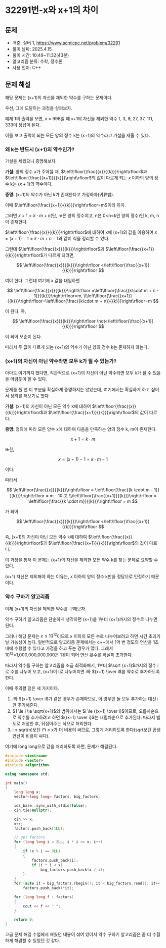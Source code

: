 # 32291번-x와 x+1의 차이

## 문제

- 백준, 실버 1, https://www.acmicpc.net/problem/32291
- 풀이 날짜: 2025.4.15.
- 풀이 시간: 10:49~11:32(43분)
- 알고리즘 분류: 수학, 정수론
- 사용 언어: C++

## 문제 해설

해당 문제는 (x+1)의 자신을 제외한 약수를 구하는 문제이다.

우선, 그에 도달하는 과정을 살펴보자.

예제 1의 출력을 보면, x = 998일 때 x+1의 자신을 제외한 약수 1, 3, 9, 27, 37, 111, 333이 정답이 된다.

이를 보고 출력이 되는 모든 양의 정수 k는 (x+1)의 약수라고 가설을 세울 수 있다.

### 왜 k는 반드시 (x+1)의 약수인가?

가설을 세웠으니 증명해보자.

**가설**: 양의 정수 $x$가 주어질 때, $\left\lfloor{\frac{{x}}{{k}}}\right\rfloor$과 $\left\lfloor{\frac{{x+1}}{{k}}}\right\rfloor$의 값이 다르게 되는 $x$ 이하의 양의 정수 k는 $(x+1)$의 약수이다.

**증명**: (x+1)의 약수가 아닌 k가 존재한다고 가정하자(귀류법).

이때 $\left\lfloor{\frac{{x+1}}{{k}}}\right\rfloor=m$이라 하자.

그러면 $x+1 = k \cdot m + n$(단, m은 양의 정수이고, n은 0<n<k인 양의 정수)인 k, m, n이 존재한다.

$\left\lfloor{\frac{{x}}{{k}}}\right\rfloor$에 대하여 x에 (x+1)의 값을 이용하여 $x = (x + 1) - 1 = k \cdot m + n - 1$와 같이 식을 정리할 수 있다.

그런데 $\left\lfloor{\frac{{x}}{{k}}}\right\rfloor$과 $\left\lfloor{\frac{{x+1}}{{k}}}\right\rfloor$가 다르게 되려면,

$$
\left\lfloor{\frac{{x}}{{k}}}\right\rfloor
<\left\lfloor{\frac{{x+1}}{{k}}}\right\rfloor
$$

여야 한다. 그런데 여기에 x 값을 대입하면

$$
\left\lfloor{\frac{{x}}{{k}}}\right\rfloor
=\left\lfloor{\frac{{k\cdot m + n - 1}}{{k}}}\right\rfloor=m,
\\\left\lfloor{\frac{{x+1}}{{k}}}\right\rfloor=\left\lfloor{\frac{{k\cdot m + n}}{{k}}}\right\rfloor=m
$$

이 된다. 즉,

$$
\left\lfloor{\frac{{x}}{{k}}}\right\rfloor
\not<\left\lfloor{\frac{{x+1}}{{k}}}\right\rfloor
$$

이 되어 모순이 된다.

따라서 두 값이 다르게 되는 (x+1)의 약수가 아닌 양의 정수 k는 존재하지 않는다.

### (x+1)의 자신이 아닌 약수라면 모두 k가 될 수 있는가?

아마도 여기까지 했다면, 직관적으로 (x+1)의 자신이 아닌 약수라면 모두 k가 될 수 있음을 어렴풋이 알 수 있다.

문제를 풀 땐 이 부분을 확실하게 증명하지는 않았는데, 여기에서는 확실하게 하고 싶어서 정리를 해보기로 했다.

**가설**: (x+1)의 자신이 아닌 모든 약수 k에 대하여 $\left\lfloor{\frac{{x}}{{k}}}\right\rfloor$과 $\left\lfloor{\frac{{x+1}}{{k}}}\right\rfloor$의 값이 다르다.

**증명**: 정의에 따라 모든 양수 x에 대하여 다음을 만족하는 양의 정수 k, m이 존재한다.

$$
{x + 1} = k \cdot m
$$

또한,

$$
x=(x+1)-1=k\cdot m - 1
$$

이다.

따라서

$$
\left\lfloor{\frac{{x}}{{k}}}\right\rfloor = \left\lfloor{\frac{{k \cdot m - 1}}{{k}}}\right\rfloor = m - 1이고
\\\left\lfloor{\frac{{x+1}}{{k}}}\right\rfloor = \left\lfloor{\frac{{k \cdot m}}{{k}}}\right\rfloor = m
$$

가 되어

$$
\left\lfloor{\frac{{x}}{{k}}}\right\rfloor
<\left\lfloor{\frac{{x+1}}{{k}}}\right\rfloor
$$

즉, (x+1)의 자신이 아닌 모든 약수 k에 대하여 $\left\lfloor{\frac{{x}}{{k}}}\right\rfloor$과 $\left\lfloor{\frac{{x+1}}{{k}}}\right\rfloor$의 값이 다르다.

이 과정을 통해 이 문제는 (x+1)의 자신을 제외한 모든 약수 k를 찾는 문제로 요약할 수 있다.

(x+1) 자신은 제외해야 하는 이유는, x 이하의 양의 정수 k만을 정답으로 인정하기 때문이다.

### 약수 구하기 알고리즘

이제 (x+1)의 자신을 제외한 약수를 구해보자.

약수 구하기 알고리즘은 단순하게 생각하면 (x+1)을 1부터 (x+1)까지의 정수로 나누면 된다.

그러나 해당 문제는 $x \le 10^{12}$이므로 x 이하의 모든 수로 나누어보려고 하면 시간 초과가 날 가능성이 높다. 일반적으로 알고리즘 문제에서는 c++에서 1억 번 정도의 연산을 1초 내에 수행할 수 있다고 가정을 하고 푸는 경우가 많다. 그래서 $10^{12}$=1,000,000,000,000은 1경이 되어 연산 횟수를 확실히 초과한다.

따라서 약수를 구하는 알고리즘을 조금 최적화해서, 1부터 $\sqrt {x+1}$까지의 정수 i로 수를 나누어 보고, (x+1)이 i로 나누어지면 $i$와 $(x+1) \over i$를 약수로 추가하도록 한다.

이때 주의할 점은 세 가지이다.

1. $i$와 $(x+1) \over i$가 같은 경우가 존재하므로, 이 경우엔 둘 모두 추가하는 대신 i만 추가해준다.
2. $1 \le i \le \sqrt{x+1}$의 범위에서는 $i \le {(x+1) \over i}$이므로, 오름차순으로 약수를 추가하려고 하면 ${(x+1) \over i}$는 내림차순으로 추가된다. 따라서 별도로 저장한 후, 뒤집어주는 식으로 처리한다.
3. i ≤ sqrt(n)보단 i\*i ≤ x가 더 비용이 싸므로, 그렇게 처리하도록 한다(sqrt보단 곱셈 연산이 비용이 싸다).

여기에 long long으로 값을 처리하도록 하면, 문제가 해결된다.

```cpp
#include <iostream>
#include <vector>
#include <algorithm>

using namespace std;

int main()
{
    long long x;
    vector<long long> factors, big_factors;

    ios_base::sync_with_stdio(false);
    cin.tie(nullptr);

    cin >> x;
    x++;
    factors.push_back(1LL);

    // get factors
    for (long long i = 2LL; i * i <= x; i++)
    {
        if (x % i == 0LL)
        {
            factors.push_back(i);
            if (i * i < x)
                big_factors.push_back(x / i);
        }
    }
    for (auto it = big_factors.rbegin(); it < big_factors.rend(); it++)
        factors.push_back(*it);

    for (long long f : factors)
    {
        cout << f << " ";
    }

    return 0;
}
```

고급 문제 해결 수업에서 배웠던 내용이 섞여 있어서 약수 구하기 알고리즘은 좀 더 수월하게 해결할 수 있었던 것 같다.
